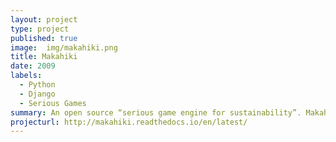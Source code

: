 ```yaml
---
layout: project
type: project
published: true
image:  img/makahiki.png
title: Makahiki
date: 2009
labels:
  - Python
  - Django
  - Serious Games
summary: An open source “serious game engine for sustainability”. Makahiki provides a framework for behavioral change regarding energy, water, food, and waste generation and use.
projecturl: http://makahiki.readthedocs.io/en/latest/
---
```

